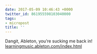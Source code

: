 ```yaml
---
date: 2017-05-09 10:46:43 +0000
twitter_id: 861955598103040000
tags:
- micropost
title: ''
---
```


Dangit, Ableton, you’re sucking me back in! [learningmusic.ableton.com/index.html](https://learningmusic.ableton.com/index.html)
